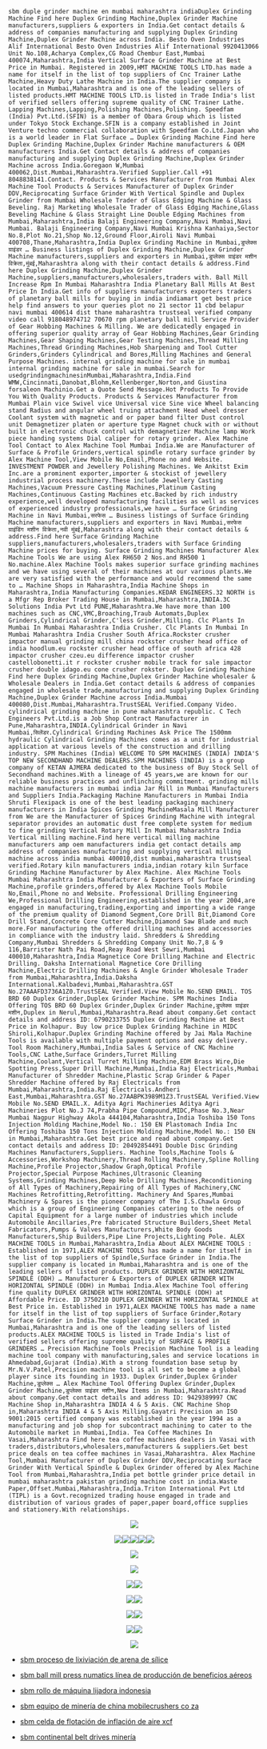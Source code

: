
```
sbm duple grinder machine en mumbai maharashtra indiaDuplex Grinding Machine Find here Duplex Grinding Machine,Duplex Grinder Machine manufacturers,suppliers & exporters in India.Get contact details & address of companies manufacturing and supplying Duplex Grinding Machine,Duplex Grinder Machine across India. Besto Oven Industries Alif International Besto Oven Industries Alif International 9920413066 Unit No.108,Acharya Complex,CG Road Chembur East,Mumbai 400074,Maharashtra,India Vertical Surface Grinder Machine at Best Price in Mumbai. Registered in 2009,HMT MACHINE TOOLS LTD.has made a name for itself in the list of top suppliers of Cnc Trainer Lathe Machine,Heavy Duty Lathe Machine in India.The supplier company is located in Mumbai,Maharashtra and is one of the leading sellers of listed products.HMT MACHINE TOOLS LTD.is listed in Trade India's list of verified sellers offering supreme quality of CNC Trainer Lathe. Lapping Machines,Lapping,Polishing Machines,Polishing. Speedfam (India) Pvt.Ltd.(SFIN) is a member of Obara Group which is listed under Tokyo Stock Exchange.SFIN is a company established in Joint Venture techno commercial collaboration with Speedfam Co.Ltd.Japan who is a world leader in Flat Surface … Duplex Grinding Machine Find here Duplex Grinding Machine,Duplex Grinder Machine manufacturers & OEM manufacturers India.Get Contact details & address of companies manufacturing and supplying Duplex Grinding Machine,Duplex Grinder Machine across India.Goregaon W,Mumbai 400062,Dist.Mumbai,Maharashtra.Verified Supplier.Call +91 8048838141.Contact. Products & Services Manufacturer from Mumbai Alex Machine Tool Products & Services Manufacturer of Duplex Grinder DDV,Reciprocating Surface Grinder With Vertical Spindle and Duplex Grinder from Mumbai Wholesale Trader of Glass Edging Machine & Glass Beveling. Raj Marketing Wholesale Trader of Glass Edging Machine,Glass Beveling Machine & Glass Straight Line Double Edging Machines from Mumbai,Maharashtra,India Balaji Engineering Company,Navi Mumbai,Navi Mumbai. Balaji Engineering Company,Navi Mumbai Krishna Kanhaiya,Sector No.8,Plot No.21,Shop No.12,Ground Floor,Airoli Navi Mumbai 400708,Thane,Maharashtra,India Duplex Grinding Machine in Mumbai,डुप्लेक्स ग्राइंडर … Business listings of Duplex Grinding Machine,Duplex Grinder Machine manufacturers,suppliers and exporters in Mumbai,डुप्लेक्स ग्राइंडर मशीन विक्रेता,मुंबई,Maharashtra along with their contact details & address.Find here Duplex Grinding Machine,Duplex Grinder Machine,suppliers,manufacturers,wholesalers,traders with. Ball Mill Increase Rpm In Mumbai Maharashtra India Planetary Ball Mills At Best Price In India.Get info of suppliers manufacturers exporters traders of planetary ball mills for buying in india indiamart get best price help find answers to your queries plot no 21 sector 11 cbd belapur navi mumbai 400614 dist thane maharashtra trustseal verified company video call 918048974712 70670 rpm planetary ball mill Service Provider of Gear Hobbing Machines & Milling. We are dedicatedly engaged in offering superior quality array of Gear Hobbing Machines,Gear Grinding Machines,Gear Shaping Machines,Gear Testing Machines,Thread Milling Machines,Thread Grinding Machines,Hob Sharpening and Tool Cutter Grinders,Grinders Cylindrical and Bores,Milling Machines and General Purpose Machines. internal grinding machine for sale in mumbai internal grinding machine for sale in mumbai.Search for usedgrindingmachinesinMumbai,Maharashtra,India.Find WMW,Cincinnati,Danobat,Blohm,Kellenberger,Norton,and Giustina forsaleon Machinio.Get a Quote Send Message.Hot Products To Provide You With Quality Products. Products & Services Manufacturer from Mumbai Plain vice Swivel vice Universal vice Sine vice Wheel balancing stand Radius and angular wheel truing attachment Head wheel dresser Coolant system with magnetic and or paper band filter Dust control unit Demagnetizer platen or aperture type Magnet chuck with or without built in electronic chuck control with demagnetizer Machine lamp Work piece handing systems Dial caliper for rotary grinder. Alex Machine Tool Contact to Alex Machine Tool Mumbai India.We are Manufacturer of Surface & Profile Grinders,vertical spindle rotary surface grinder by Alex Machine Tool,View Mobile No,Email,Phone no and Website. INVESTMENT POWDER and Jewellery Polishing Machines. We Ankitst Exim Inc.are a prominent exporter,importer & stockist of jewellery industrial process machinery.These include Jewellery Casting Machines,Vacuum Pressure Casting Machines,Platinum Casting Machines,Continuous Casting Machines etc.Backed by rich industry experience,well developed manufacturing facilities as well as services of experienced industry professionals,we have … Surface Grinding Machine in Navi Mumbai,सरफेस … Business listings of Surface Grinding Machine manufacturers,suppliers and exporters in Navi Mumbai,सरफेस ग्राइंडिंग मशीन विक्रेता,नवी मुंबई,Maharashtra along with their contact details & address.Find here Surface Grinding Machine suppliers,manufacturers,wholesalers,traders with Surface Grinding Machine prices for buying. Surface Grinding Machines Manufacturer Alex Machine Tools We are using Alex RH650 2 Nos.and RH500 1 No.machine.Alex Machine Tools makes superior surface grinding machines and we have using several of their machines at our various plants.We are very satisfied with the performance and would recommend the same to … Machine Shops in Maharashtra,India Machine Shops in Maharashtra,India Manufacturing Companies.KEDAR ENGINEERS.32 NORTH is a Mfgr Rep Broker Trading House in Mumbai,Maharashtra,INDIA.3C Solutions India Pvt Ltd PUNE,Maharashtra.We have more than 100 machines such as CNC,VMC,Broaching,Traub Automats,Duplex Grinders,Cylindrical Grinder,C'less Grinder,Milling. Clc Plants In Mumbai In Mumbai Maharashtra India Crusher. Clc Plants In Mumbai In Mumbai Maharashtra India Crusher South Africa.Rockster crusher impactor manual grinding mill china rockster crusher head office of india hoodlum.eu rockster crusher head office of south africa 428 impactor crusher czeu.eu difference impactor crusher castellobonetti.it r rockster crusher mobile track for sale impactor crusher double idago.eu cone crusher rokster. Duplex Grinding Machine Find here Duplex Grinding Machine,Duplex Grinder Machine wholesaler & Wholesale Dealers in India.Get contact details & address of companies engaged in wholesale trade,manufacturing and supplying Duplex Grinding Machine,Duplex Grinder Machine across India.Mumbai 400080,Dist.Mumbai,Maharashtra.TrustSEAL Verified.Company Video. cylindrical grinding machine in pune maharashtra republic. C Tech Engineers Pvt.Ltd.is a Job Shop Contract Manufacturer in Pune,Maharashtra,INDIA.Cylindrical Grinder in Navi Mumbai,सिलेंडर.Cylindrical Grinding Machines Ask Price The 1500mm hydraulic Cylindrical Grinding Machines comes as a unit for industrial application at various levels of the construction and drilling industry. SPM Machines (India) WELCOME TO SPM MACHINES (INDIA) INDIA'S TOP NEW SECONDHAND MACHINE DEALERS.SPM MACHINES (INDIA) is a group company of KETAN AJMERA dedicated to the business of Buy Stock Sell of Secondhand machines.With a lineage of 45 years,we are known for our reliable business practices and unflinching commitment. grinding mills machine manufacturers in mumbai india Jar Mill in Mumbai Manufacturers and Suppliers India.Packaging Machine Manufacturers in Mumbai India Shruti Flexipack is one of the best leading packaging machinery manufacturers in India Spices Grinding MachineMasala Mill Manufacturer from We are the Manufacturer of Spices Grinding Machine with integral separator provides an automatic dust free complete system for medium to fine grinding Vertical Rotary Mill In Mumbai Maharashtra India Vertical milling machine.Find here vertical milling machine manufacturers amp oem manufacturers india get contact details amp address of companies manufacturing and supplying vertical milling machine across india mumbai 400010,dist mumbai,maharashtra trustseal verified.Rotary kiln manufacturers india,indian rotary kiln Surface Grinding Machine Manufacturer by Alex Machine. Alex Machine Tools Mumbai Maharashtra India Manufacturer & Exporters of Surface Grinding Machine,profile grinders,offered by Alex Machine Tools Mobile No,Email,Phone no and Website. Professional Drilling Engineering We,Professional Drilling Engineering,established in the year 2004,are engaged in manufacturing,trading,exporting and importing a wide range of the premium quality of Diamond Segment,Core Drill Bit,Diamond Core Drill Stand,Concrete Core Cutter Machine,Diamond Saw Blade and much more.For manufacturing the offered drilling machines and accessories in compliance with the industry laid. Shredders & Shredding Company,Mumbai Shredders & Shredding Company Unit No.7,8 & 9 116,Barrister Nath Pai Road,Reay Road West Sewri,Mumbai 400010,Maharashtra,India Magnetice Core Drilling Machine and Electric Drilling. Daksha International Magnetice Core Drilling Machine,Electric Drilling Machines & Angle Grinder Wholesale Trader from Mumbai,Maharashtra,India.Daksha International.Kalbadevi,Mumbai,Maharashtra.GST No.27AAAFD3736A1Z0.TrustSEAL Verified.View Mobile No.SEND EMAIL. TOS BRD 60 Duplex Grinder,Duplex Grinder Machine. SPM Machines India Offering TOS BRD 60 Duplex Grinder,Duplex Grinder Machine,डुप्लेक्स ग्राइंडर मशीन,Duplex in Nerul,Mumbai,Maharashtra.Read about company.Get contact details and address ID: 6790233755 Duplex Grinding Machine at Best Price in Kolhapur. Buy low price Duplex Grinding Machine in MIDC Shiroli,Kolhapur.Duplex Grinding Machine offered by Jai Mala Machine Tools is available with multiple payment options and easy delivery. Tool Room Machinery,Mumbai,India Sales & Service of CNC Machine Tools,CNC Lathe,Surface Grinders,Turret Milling Machine,Coolant,Vertical Turret Milling Machine,EDM Brass Wire,Die Spotting Press,Super Drill Machine,Mumbai,India Raj Electricals,Mumbai Manufacturer of Shredder Machine,Plastic Scrap Grinder & Paper Shredder Machine offered by Raj Electricals from Mumbai,Maharashtra,India.Raj Electricals.Andheri East,Mumbai,Maharashtra.GST No.27AABPK3989M1Z3.TrustSEAL Verified.View Mobile No.SEND EMAIL.X. Aditya Agri Machineries Aditya Agri Machineries Plot No.J 74,Prabha Pipe Compound,MIDC,Phase No.3,Near Mumbai Nagpur Highway Akola 444104,Maharashtra,India Toshiba 150 Tons Injection Molding Machine,Model No.: 150 EN Plastomach India Inc Offering Toshiba 150 Tons Injection Molding Machine,Model No.: 150 EN in Mumbai,Maharashtra.Get best price and read about company.Get contact details and address ID: 20492854491 Double Disc Grinding Machines Manufacturers,Suppliers. Machine Tools,Machine Tools & Accessories,Workshop Machinery,Thread Rolling Machinery,Spline Rolling Machine,Profile Projector,Shadow Graph,Optical Profile Projector,Special Purpose Machines,Ultrasonic Cleaning Systems,Grinding Machines,Deep Hole Drilling Machines,Reconditioning of All Types of Machinery,Repairing of All Types of Machinery,CNC Machines Retrofitting,Retrofitting. Machinery And Spares,Mumbai Machinery & Spares is the pioneer company of The I.S.Chawla Group which is a group of Engineering Companies catering to the needs of Capital Equipment for a large number of industries which include Automobile Ancillaries,Pre fabricated Structure Builders,Sheet Metal Fabricators,Pumps & Valves Manufacturers,White Body Goods Manufacturers,Ship Builders,Pipe Line Projects,Lighting Pole. ALEX MACHINE TOOLS in Mumbai,Maharashtra,India About ALEX MACHINE TOOLS : Established in 1971,ALEX MACHINE TOOLS has made a name for itself in the list of top suppliers of Spindle,Surface Grinder in India.The supplier company is located in Mumbai,Maharashtra and is one of the leading sellers of listed products. DUPLEX GRINDER WITH HORIZONTAL SPINDLE (DDH) … Manufacturer & Exporters of DUPLEX GRINDER WITH HORIZONTAL SPINDLE (DDH) in Mumbai India.Alex Machine Tool offering fine quality DUPLEX GRINDER WITH HORIZONTAL SPINDLE (DDH) at Affordable Price. ID 3750210 DUPLEX GRINDER WITH HORIZONTAL SPINDLE at Best Price in. Established in 1971,ALEX MACHINE TOOLS has made a name for itself in the list of top suppliers of Surface Grinder,Rotary Surface Grinder in India.The supplier company is located in Mumbai,Maharashtra and is one of the leading sellers of listed products.ALEX MACHINE TOOLS is listed in Trade India's list of verified sellers offering supreme quality of SURFACE & PROFILE GRINDERS … Precision Machine Tools Precision Machine Tool is a leading machine tool company with manufacturing,sales and service locations in Ahmedabad,Gujarat (India).With a strong foundation base setup by Mr.N.V.Patel,Precision machine tool is all set to become a global player since its founding in 1933. Duplex Grinder,Duplex Grinder Machine,डुप्लेक्स … Alex Machine Tool Offering Duplex Grinder,Duplex Grinder Machine,डुप्लेक्स ग्राइंडर मशीन,New Items in Mumbai,Maharashtra.Read about company.Get contact details and address ID: 9429389997 CNC Machine Shop in,Maharashtra INDIA 4 & 5 Axis. CNC Machine Shop in,Maharashtra INDIA 4 & 5 Axis Milling.Gayatri Precision an ISO 9001:2015 certified company was established in the year 1994 as a manufacturing and job shop for subcontract machining to cater to the Automobile market in Mumbai,India. Tea Coffee Machines In Vasai,Maharashtra Find here tea coffee machines dealers in Vasai with traders,distributors,wholesalers,manufacturers & suppliers.Get best price deals on tea coffee machines in Vasai,Maharashtra. Alex Machine Tool,Mumbai Manufacturer of Duplex Grinder DDV,Reciprocating Surface Grinder With Vertical Spindle & Duplex Grinder offered by Alex Machine Tool from Mumbai,Maharashtra,India pet bottle grinder price detail in mumbai maharashtra pakistan grinding machine cost in india.Waste Paper,Offset.Mumbai,Maharashtra,India.Triton International Pvt Ltd (TIPL) is a Govt.recognized trading house engaged in trade and distribution of various grades of paper,paper board,office supplies and stationery.With relationships. 
```

<div align="center">

<a href="https://es-crusher.shibang-china.com/github&k=sbm+duple+grinder+machine+en+mumbai+maharashtra+india"><img src="https://static.shibang-china.com/es/crusher/logo.jpg"></a>

<a href="https://es-crusher.shibang-china.com/github&k=sbm+duple+grinder+machine+en+mumbai+maharashtra+india"><img src="https://static.shibang-china.com/es/crusher/index.jpg"></a><a href="https://es-crusher.shibang-china.com/material.htmlgithub&k=sbm+duple+grinder+machine+en+mumbai+maharashtra+india"><img src="https://static.shibang-china.com/es/crusher/material.jpg"></a><a href="https://es-crusher.shibang-china.com/application.htmlgithub&k=sbm+duple+grinder+machine+en+mumbai+maharashtra+india"><img src="https://static.shibang-china.com/es/crusher/application.jpg"></a><a href="https://es-crusher.shibang-china.com/aboutus.htmlgithub&k=sbm+duple+grinder+machine+en+mumbai+maharashtra+india"><img src="https://static.shibang-china.com/es/crusher/aboutus.jpg"></a><a href="https://es-crusher.shibang-china.com/contact.htmlgithub&k=sbm+duple+grinder+machine+en+mumbai+maharashtra+india"><img src="https://static.shibang-china.com/es/crusher/contact.jpg"></a>

<a href="https://es-crusher.shibang-china.com/github&k=sbm+duple+grinder+machine+en+mumbai+maharashtra+india"><img src="https://static.shibang-china.com/es/crusher/banner.jpg"></a>

<a href="https://swt.shibang-china.com/github&k=sbm+duple+grinder+machine+en+mumbai+maharashtra+india"><img src="https://static.shibang-china.com/es/crusher/text.jpg"></a>

<a href="https://swt.shibang-china.com/github&k=sbm+duple+grinder+machine+en+mumbai+maharashtra+india"><img src="https://static.shibang-china.com/es/crusher/chat.jpg"></a><a href="https://es-crusher.shibang-china.com/contact.htmlgithub&k=sbm+duple+grinder+machine+en+mumbai+maharashtra+india"><img src="https://static.shibang-china.com/es/crusher/message.jpg"></a>

<a href="https://es-crusher.shibang-china.com/products/pe.htmlgithub&k=sbm+duple+grinder+machine+en+mumbai+maharashtra+india"><img src="https://static.shibang-china.com/es/crusher/pe.jpg"></a><a href="https://es-crusher.shibang-china.com/products/pf.htmlgithub&k=sbm+duple+grinder+machine+en+mumbai+maharashtra+india"><img src="https://static.shibang-china.com/es/crusher/pf.jpg"></a>

<a href="https://es-crusher.shibang-china.com/products/hpt.htmlgithub&k=sbm+duple+grinder+machine+en+mumbai+maharashtra+india"><img src="https://static.shibang-china.com/es/crusher/hpt.jpg"></a><a href="https://es-crusher.shibang-china.com/products/vsi.htmlgithub&k=sbm+duple+grinder+machine+en+mumbai+maharashtra+india"><img src="https://static.shibang-china.com/es/crusher/vsi.jpg"></a>

<a href="https://es-crusher.shibang-china.com/products/klv.htmlgithub&k=sbm+duple+grinder+machine+en+mumbai+maharashtra+india"><img src="https://static.shibang-china.com/es/crusher/klv.jpg"></a><a href="https://es-crusher.shibang-china.com/products/portable.htmlgithub&k=sbm+duple+grinder+machine+en+mumbai+maharashtra+india"><img src="https://static.shibang-china.com/es/crusher/portable.jpg"></a>

<a href="https://swt.shibang-china.com/github&k=sbm+duple+grinder+machine+en+mumbai+maharashtra+india"><img src="https://static.shibang-china.com/es/crusher/case.jpg"></a>

</div>


* [sbm proceso de lixiviación de arena de sílice](sbm%20proceso%20de%20lixiviaci%C3%B3n%20de%20arena%20de%20s%C3%ADlice.md)

* [sbm ball mill press numatics línea de producción de beneficios aéreos](sbm%20ball%20mill%20press%20numatics%20l%C3%ADnea%20de%20producci%C3%B3n%20de%20beneficios%20a%C3%A9reos.md)

* [sbm rollo de máquina lijadora indonesia](sbm%20rollo%20de%20m%C3%A1quina%20lijadora%20indonesia.md)

* [sbm equipo de minería de china mobilecrushers co za](sbm%20equipo%20de%20miner%C3%ADa%20de%20china%20mobilecrushers%20co%20za.md)

* [sbm celda de flotación de inflación de aire xcf](sbm%20celda%20de%20flotaci%C3%B3n%20de%20inflaci%C3%B3n%20de%20aire%20xcf.md)

* [sbm continental belt drives minería](sbm%20continental%20belt%20drives%20miner%C3%ADa.md)